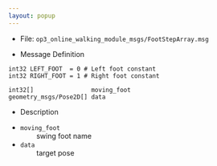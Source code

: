 ```yaml
---
layout: popup
---
```


- File: `op3_online_walking_module_msgs/FootStepArray.msg`

- Message Definition
 ```
 int32 LEFT_FOOT  = 0 # Left foot constant
 int32 RIGHT_FOOT = 1 # Right foot constant

 int32[]                moving_foot
 geometry_msgs/Pose2D[] data
 ```

- Description

* `moving_foot`   
&emsp;&emsp; swing foot name      
* `data`    
&emsp;&emsp; target pose   

